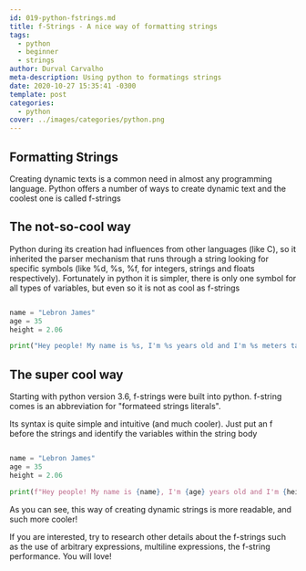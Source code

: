 ```yaml
---
id: 019-python-fstrings.md
title: f-Strings - A nice way of formatting strings
tags:
  - python
  - beginner
  - strings
author: Durval Carvalho
meta-description: Using python to formatings strings
date: 2020-10-27 15:35:41 -0300
template: post
categories:
  - python
cover: ../images/categories/python.png
---
```


## Formatting Strings

Creating dynamic texts is a common need in almost any programming language. Python offers a number of ways to create dynamic text and the coolest one is called f-strings

## The not-so-cool way

Python during its creation had influences from other languages (like C), so it inherited the parser mechanism that runs through a string looking for specific symbols (like %d, %s, %f, for integers, strings and floats respectively).
Fortunately in python it is simpler, there is only one symbol for all types of variables, but even so it is not as cool as f-strings

```python

name = "Lebron James"
age = 35
height = 2.06

print("Hey people! My name is %s, I'm %s years old and I'm %s meters tall" % (name, age, height))
```

## The super cool way

Starting with python version 3.6, f-strings were built into python. f-string comes is an abbreviation for "formateed strings literals".

Its syntax is quite simple and intuitive (and much cooler). Just put an f before the strings and identify the variables within the string body

```python

name = "Lebron James"
age = 35
height = 2.06

print(f"Hey people! My name is {name}, I'm {age} years old and I'm {height} meters tall")
```

As you can see, this way of creating dynamic strings is more readable, and such more cooler!

If you are interested, try to research other details about the f-strings such as the use of arbitrary expressions, multiline expressions, the f-string performance. You will love!
